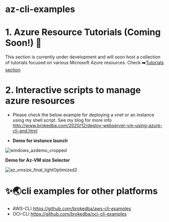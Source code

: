 # az-cli-examples

# 1. Azure Resource Tutorials (Coming Soon!) 🚀

This section is currently under development and will soon host a collection of tutorials focused on various Microsoft Azure resources. 
Check ➡️[Tutorials section](./tutorials)
# 2. Interactive scripts to manage azure resources

- Please check the below example for deploying a vnet or an instance using my shell script. See my blog for more info  http://www.brokedba.com/2020/12/deploy-webserver-vm-using-azure-cli-and.html

- **Demo for instance launch**
 
![windows_azdemo_cropped](https://user-images.githubusercontent.com/29458929/151838663-0d2a1796-28b4-4c17-93f0-854af4219946.gif)

**Demo for Az-VM size Selector** 

![az_vmsize_final_lightOptimized2](https://user-images.githubusercontent.com/29458929/232410502-ac6aa64d-8bd4-47e8-86bf-42af90fa5ab4.gif)

# ✨🌏cli examples for other platforms
- AWS-CLI https://github.com/brokedba/aws-cli-examples
- OCI-CLI https://github.com/brokedba/oci-cli-examples 
